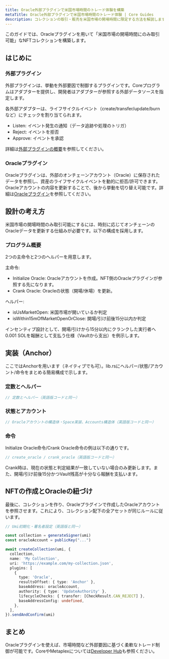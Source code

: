 ```yaml
---
title: Oracle外部プラグインで米国市場時間のトレード体験を構築
metaTitle: Oracle外部プラグインで米国市場時間のトレード体験 | Core Guides
description: コレクションの取引・販売を米国市場の開場時間に限定する方法を解説します。
---
```


このガイドでは、Oracleプラグインを用いて「米国市場の開場時間にのみ取引可能」なNFTコレクションを構築します。

## はじめに

### 外部プラグイン

外部プラグインは、挙動を外部要因で制御するプラグインです。Coreプログラムはアダプターを提供し、開発者はアダプターが参照する外部データソースを指定します。

各外部アダプターは、ライフサイクルイベント（create/transfer/update/burnなど）にチェックを割り当てられます。
- Listen: イベント発生の通知（データ追跡や処理のトリガ）
- Reject: イベントを拒否
- Approve: イベントを承認

詳細は[外部プラグインの概要](/core/external-plugins/overview)を参照してください。

### Oracleプラグイン

Oracleプラグインは、外部のオンチェーンアカウント（Oracle）に保存されたデータを参照し、資産のライフサイクルイベントを動的に拒否/許可できます。Oracleアカウントの内容を更新することで、後から挙動を切り替え可能です。詳細は[Oracleプラグイン](/core/external-plugins/oracle)を参照してください。

## 設計の考え方

米国市場の開場時間のみ取引可能にするには、時刻に応じてオンチェーンのOracleデータを更新する仕組みが必要です。以下の構成を採用します。

### プログラム概要

2つの主命令と2つのヘルパーを用意します。

主命令:
- Initialize Oracle: Oracleアカウントを作成。NFT側のOracleプラグインが参照する先になります。
- Crank Oracle: Oracleの状態（開場/休場）を更新。

ヘルパー:
- isUsMarketOpen: 米国市場が開いているか判定
- isWithin15mOfMarketOpenOrClose: 開場/引け前後15分以内か判定

インセンティブ設計として、開場/引けから15分以内にクランクした実行者へ0.001 SOLを報酬として支払う仕様（Vaultから支出）を例示します。

## 実装（Anchor）

ここではAnchorを用います（ネイティブでも可）。lib.rsにヘルパー/状態/アカウント/命令をまとめる簡易構成で示します。

### 定数とヘルパー

```rust
// 定数とヘルパー（英語版コードと同一）
```

### 状態とアカウント

```rust
// Oracleアカウントの構造体・Space実装、Accounts構造体（英語版コードと同一）
```

### 命令

Initialize Oracle命令/Crank Oracle命令の例は以下の通りです。

```rust
// create_oracle / crank_oracle（英語版コードと同一）
```

Crank時は、現在の状態と判定結果が一致していない場合のみ更新します。また、開場/引け前後15分かつVault残高が十分なら報酬を支払います。

## NFTの作成とOracleの紐づけ

最後に、コレクションを作り、Oracleプラグインで作成したOracleアカウントを参照させます。これにより、コレクション配下の全アセットが同じルールに従います。

```ts
// Umi初期化・署名者設定（英語版と同一）

const collection = generateSigner(umi)
const oracleAccount = publicKey("...")

await createCollection(umi, {
  collection,
  name: 'My Collection',
  uri: 'https://example.com/my-collection.json',
  plugins: [
    {
      type: 'Oracle',
      resultsOffset: { type: 'Anchor' },
      baseAddress: oracleAccount,
      authority: { type: 'UpdateAuthority' },
      lifecycleChecks: { transfer: [CheckResult.CAN_REJECT] },
      baseAddressConfig: undefined,
    },
  ],
}).sendAndConfirm(umi)
```

## まとめ

Oracleプラグインを使えば、市場時間など外部要因に基づく柔軟なトレード制御が可能です。CoreやMetaplexについては[Developer Hub](/core/getting-started)も参照ください。

